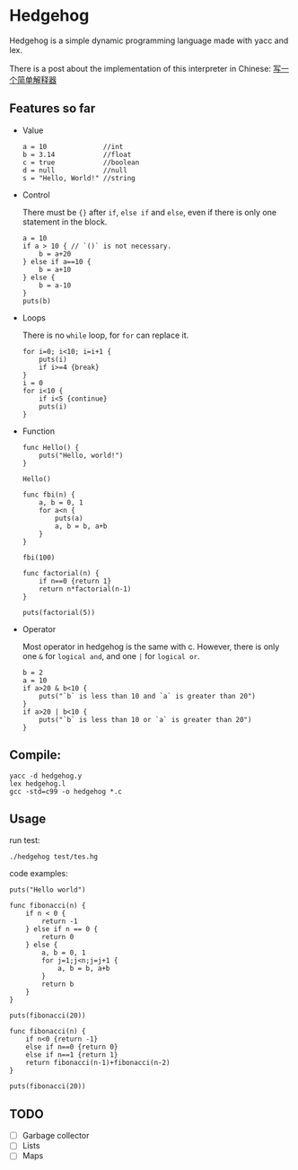 # Hedgehog

Hedgehog is a simple dynamic programming language made with yacc and lex.

There is a post about the implementation of this interpreter in Chinese: [写一个简单解释器](https://yangtau.me/programming-languages/simple-interpreter.html)

## Features so far

- Value

    ```
    a = 10              //int
    b = 3.14            //float
    c = true            //boolean
    d = null            //null
    s = "Hello, World!" //string
    ```

- Control 

  There must be `{}` after `if`, `else if` and `else`, even if there is only one statement in the block.

    ```
    a = 10
    if a > 10 { // `()` is not necessary.
        b = a+20
    } else if a==10 {
        b = a+10
    } else {
        b = a-10
    }
    puts(b)
    ```
- Loops

  There is no `while` loop, for `for` can replace it.

    ```
    for i=0; i<10; i=i+1 {
        puts(i)
        if i>=4 {break}
    }
    i = 0
    for i<10 {
        if i<5 {continue}
        puts(i)
    }
    ```
- Function

    ```
    func Hello() {
        puts("Hello, world!")
    }
  
    Hello()
    ```
    ```
    func fbi(n) {
        a, b = 0, 1
        for a<n {
            puts(a)
            a, b = b, a+b
        }
    }
  
    fbi(100)
    ```
    ```
    func factorial(n) {
        if n==0 {return 1}
        return n*factorial(n-1)
    }
  
    puts(factorial(5))
    ```

- Operator
  
  Most operator in hedgehog is the same with c. However, there is only one `&` for `logical and`, and one `|` for `logical or`.
    ```
    b = 2
    a = 10
    if a>20 & b<10 {
        puts("`b` is less than 10 and `a` is greater than 20")
    }
    if a>20 | b<10 {
        puts("`b` is less than 10 or `a` is greater than 20")
    }
    ```

## Compile:

```
yacc -d hedgehog.y
lex hedgehog.l
gcc -std=c99 -o hedgehog *.c
```

## Usage

run test:

`./hedgehog test/tes.hg`

code examples:


```
puts("Hello world")
```
```
func fibonacci(n) {
    if n < 0 {
        return -1
    } else if n == 0 {
        return 0
    } else {
        a, b = 0, 1
        for j=1;j<n;j=j+1 {
            a, b = b, a+b
        }
        return b
    }
}

puts(fibonacci(20))

func fibonacci(n) {
    if n<0 {return -1}
    else if n==0 {return 0}
    else if n==1 {return 1}
    return fibonacci(n-1)+fibonacci(n-2)
}

puts(fibonacci(20))
```

## TODO

- [ ] Garbage collector
- [ ] Lists
- [ ] Maps
